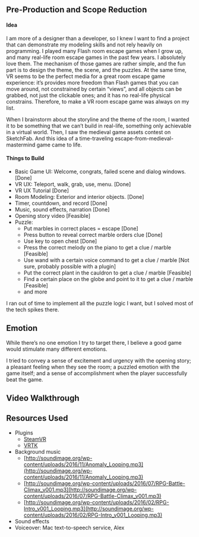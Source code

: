 ## Pre-Production and Scope Reduction

#### Idea

I am more of a designer than a developer, so I knew I want to find a project that can demonstrate my modeling skills and not rely heavily on programming. I played many Flash room escape games when I grow up, and many real-life room escape games in the past few years. I absolutely love them. The mechanism of those games are rather simple, and the fun part is to design the theme, the scene, and the puzzles. At the same time, VR seems to be the perfect media for a great room escape game experience: it’s provides more freedom than Flash games that you can move around, not constrained by certain “views”, and all objects can be grabbed, not just the clickable ones; and it has no real-life physical constrains. Therefore, to make a VR room escape game was always on my list. 

When I brainstorm about the storyline and the theme of the room, I wanted it to be something that we can’t build in real-life, something only achievable in a virtual world. Then, I saw the medieval game assets contest on SketchFab. And this idea of a time-traveling escape-from-medieval-mastermind game came to life.

#### Things to Build

- Basic Game UI: Welcome, congrats, failed scene and dialog windows. [Done]
- VR UX: Teleport, walk, grab, use, menu. [Done]
- VR UX Tutorial [Done]
- Room Modeling: Exterior and interior objects. [Done]
- Timer, countdown, and record [Done]
- Music, sound effects, narration [Done]
- Opening story video [Feasible]
- Puzzle:
    - Put marbles in correct places = escape [Done]
    - Press button to reveal correct marble orders clue [Done]
    - Use key to open chest [Done]
    - Press the correct melody on the piano to get a clue / marble [Feasible]
    - Use wand with a certain voice command to get a clue / marble [Not sure, probably possible with a plugin]
    - Put the correct plant in the cauldron to get a clue / marble [Feasible]
    - Find a certain place on the globe and point to it to get a clue / marble [Feasible]
    - and more

I ran out of time to implement all the puzzle logic I want, but I solved most of the tech spikes there.

## Emotion

While there’s no one emotion I try to target there, I believe a good game would stimulate many different emotions. 

I tried to convey a sense of excitement and urgency with the opening story; a pleasant feeling when they see the room; a puzzled emotion with the game itself; and a sense of accomplishment when the player successfully beat the game.

## Video Walkthrough

## Resources Used
- Plugins
    - [SteamVR](https://assetstore.unity.com/packages/templates/systems/steamvr-plugin-32647)
    - [VRTK](https://www.assetstore.unity3d.com/en/#!/content/64131)
- Background music
    - [http://soundimage.org/wp-content/uploads/2016/11/Anomaly_Looping.mp3](http://soundimage.org/wp-content/uploads/2016/11/Anomaly_Looping.mp3)
    - [http://soundimage.org/wp-content/uploads/2016/07/RPG-Battle-Climax_v001.mp3](http://soundimage.org/wp-content/uploads/2016/07/RPG-Battle-Climax_v001.mp3)
    - [http://soundimage.org/wp-content/uploads/2016/02/RPG-Intro_v001_Looping.mp3](http://soundimage.org/wp-content/uploads/2016/02/RPG-Intro_v001_Looping.mp3)
- Sound effects
- Voiceover: Mac text-to-speech service, Alex
